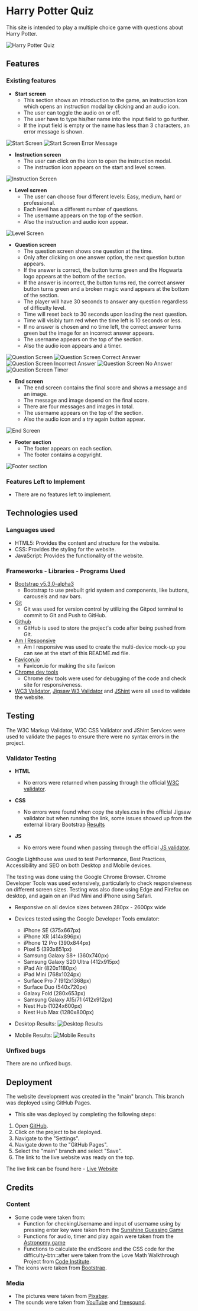 # Harry Potter Quiz

This site is intended to play a multiple choice game with questions about Harry Potter.

![Harry Potter Quiz](assets/images/readme/mock-up-screens.JPG)

## Features

### Existing features

- __Start screen__
  - This section shows an introduction to the game, an instruction icon which opens an instruction modal by clicking and an audio icon.
  - The user can toggle the audio on or off.
  - The user have to type his/her name into the input field to go further.
  - If the input field is empty or the name has less than 3 characters, an error message is shown.

![Start Screen](assets/images/readme/start-screen.JPG)
![Start Screen Error Message](assets/images/readme/start-screen-error.JPG)

- __Instruction screen__
  - The user can click on the icon to open the instruction modal.
  - The instruction icon appears on the start and level screen.

![Instruction Screen](assets/images/readme/instruction-screen.JPG)

- __Level screen__
  - The user can choose four different levels: Easy, medium, hard or professional.
  - Each level has a different number of questions.
  - The username appears on the top of the section.
  - Also the instruction and audio icon appear.

![Level Screen](assets/images/readme/level-screen.JPG)

- __Question screen__
  - The question screen shows one question at the time. 
  - Only after clicking on one answer option, the next question button appears.
  - If the answer is correct, the button turns green and the Hogwarts logo appears at the bottom of the section.
  - If the answer is incorrect, the button turns red, the correct answer button turns green and a broken magic wand appears at the bottom of the section.
  - The player will have 30 seconds to answer any question regardless of difficulty level.
  - Time will reset back to 30 seconds upon loading the next question.
  - Time will visibly turn red when the time left is 10 seconds or less.
  - If no answer is chosen and no time left, the correct answer turns green but the image for an incorrect answer appears.
  - The username appears on the top of the section.
  - Also the audio icon appears and a timer.

![Question Screen](assets/images/readme/question-screen.JPG)
![Question Screen Correct Answer](assets/images/readme/question-screen-correct.JPG)
![Question Screen Incorrect Answer](assets/images/readme/question-screen-incorrect.JPG)
![Question Screen No Answer](assets/images/readme/question-screen-no-answer.JPG)
![Question Screen Timer](assets/images/readme/question-screen-timer.JPG)

- __End screen__
  - The end screen contains the final score and shows a message and an image.
  - The message and image depend on the final score.
  - There are four messages and images in total.
  - The username appears on the top of the section.
  - Also the audio icon and a try again button appear.

![End Screen](assets/images/readme/end-section.JPG)

- __Footer section__
  - The footer appears on each section.
  - The footer contains a copyright.

![Footer section](assets/images/readme/footer.jpg)

### Features Left to Implement

- There are no features left to implement.

## Technologies used

### Languages used

- HTML5: Provides the content and structure for the website.
- CSS: Provides the styling for the website.
- JavaScript: Provides the functionality of the website.

### Frameworks - Libraries - Programs Used

- [Bootstrap v5.3.0-alpha3](https://getbootstrap.com/docs/5.3/getting-started/introduction/)
  - Bootstrap to use prebuilt grid system and components, like buttons, carousels and nav bars.
- [Git](https://git-scm.com/)
  - Git was used for version control by utilizing the Gitpod terminal to commit to Git and Push to GitHub.
- [Github](https://github.com/)
  - GitHub is used to store the project's code after being pushed from Git.
- [Am I Responsive](http://ami.responsivedesign.is/) 
    - Am I responsive was used to create the multi-device mock-up you can see at the start of this README.md file.
- [Favicon.io](https://favicon.io/)
    - Favicon.io for making the site favicon
- [Chrome dev tools](https://developer.chrome.com/docs/devtools/)
    - Chrome dev tools were used for debugging of the code and check site for responsiveness.
- [WC3 Validator](https://validator.w3.org/), [Jigsaw W3 Validator](https://jigsaw.w3.org/css-validator/) and [JShint](https://jshint.com/) were all used to validate the website.

## Testing

The W3C Markup Validator, W3C CSS Validator and JShint Services were used to validate the pages to ensure there were no syntax errors in the project.

### Validator Testing

- __HTML__
  - No errors were returned when passing through the official [W3C validator](https://validator.w3.org/nu/?showsource=yes&doc=https%3A%2F%2Fpuma13992.github.io%2Fharry-potter-quiz%2F).

- __CSS__
  - No errors were found when copy the styles.css in the official Jigsaw validator but when running the link, some issues showed up from the external library Bootstrap [Results](https://jigsaw.w3.org/css-validator/validator?uri=https%3A%2F%2Fpuma13992.github.io%2Fharry-potter-quiz%2F&profile=css3svg&usermedium=all&warning=1&vextwarning=&lang=de)

- __JS__
  - No errors were found when passing through the official [JS validator](https://jshint.com/).

Google Lighthouse was used to test Performance, Best Practices, Accessibility and SEO on both Desktop and Mobile devices.

The testing was done using the Google Chrome Browser. Chrome Developer Tools was used extensively, particularly to check responsiveness on different screen sizes. Testing was also done using Edge and Firefox on desktop, and again on an iPad Mini and iPhone using Safari.

- Responsive on all device sizes between 280px - 2600px wide
- Devices tested using the Google Developer Tools emulator:
  - iPhone SE (375x667px)
  - iPhone XR (414x896px)
  - iPhone 12 Pro (390x844px)
  - Pixel 5 (393x851px)
  - Samsung Galaxy S8+ (360x740px)
  - Samsung Galaxy S20 Ultra (412x915px)
  - iPad Air (820x1180px)
  - iPad Mini (768x1024px)
  - Surface Pro 7 (912x1368px)
  - Surface Duo (540x720px)
  - Galaxy Fold (280x653px)
  - Samsung Galaxy A15/71 (412x912px)
  - Nest Hub (1024x600px)
  - Nest Hub Max (1280x800px)

- Desktop Results:
  ![Desktop Results](assets/images/readme/lighthouse-desktop.JPG)
- Mobile Results:
  ![Mobile Results](assets/images/readme/lighthouse-mobile.JPG)

### Unfixed bugs

There are no unfixed bugs.

## Deployment

The website development was created in the "main" branch. This branch was deployed using GitHub Pages.

- This site was deployed by completing the following steps:

1. Open [GitHub](https://github.com/).
2. Click on the project to be deployed.
3. Navigate to the "Settings".
4. Navigate down to the "GitHub Pages".
5. Select the "main" branch and select "Save".
6. The link to the live website was ready on the top.

The live link can be found here - [Live Website](https://puma13992.github.io/harry-potter-quiz/)

## Credits

### Content

- Some code were taken from:
  - Function for checkingUsername and input of username using by pressing enter key were taken from the [Sunshine Guessing Game](https://github.com/aleksandracodes/CI_PP2_SunshineGuessing/tree/main/assets)
  - Functions for audio, timer and play again were taken from the [Astronomy game](https://github.com/MikeR94/CI-Project-Portfolio-2/tree/main/assets/js 	)
  - Functions to calculate the endScore and the CSS code for the difficulty-btn::after were taken from the Love Math Walkthrough Project from [Code Institute](https://codeinstitute.net/).
- The icons were taken from [Bootstrap](https://icons.getbootstrap.com/).

### Media

- The pictures were taken from [Pixabay](https://pixabay.com/).
- The sounds were taken from [YouTube](https://www.youtube.com/) and [freesound](https://freesound.org/).